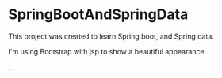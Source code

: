 # SpringBootAndSpringData

This project was created to learn Spring boot, and Spring data.

I'm using Bootstrap with jsp to show a beautiful appearance.

...

